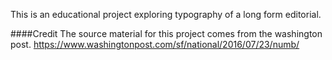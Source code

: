 This is an educational project exploring typography of a long form editorial.

####Credit
The source material for this project comes from the washington post.
https://www.washingtonpost.com/sf/national/2016/07/23/numb/
